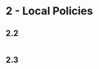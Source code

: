 # 2 - Local Policies

## 2.2  
 ```{include} ./2/2.2.md
 ``` 

## 2.3  
 ```{include} ./2/2.3.md
 ``` 
